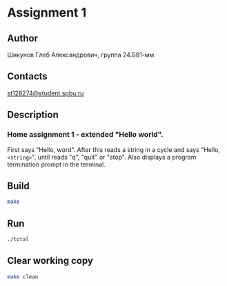 # Assignment 1
## Author
Шикунов Глеб Александрович, группа 24.Б81-мм
## Contacts
st128274@student.spbu.ru
## Description
### Home assignment 1 - extended "Hello world".
First says "Hello, word". After this reads a string in a cycle and says "Hello, `<string>`", until reads "q", "quit" or "stop". Also displays a program termination prompt in the terminal.
## Build
```bash
make
```
## Run
```bash
./total
```
## Clear working copy
```bash
make clean
```
